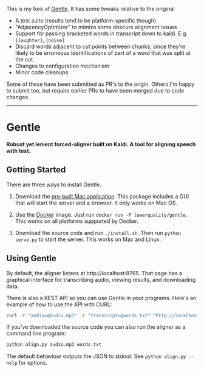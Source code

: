 This is my fork of [Gentle](https://github.com/lowerquality/gentle).  It has some tweaks relative to the original  

* A test suite (results tend to be platform-specific though)
* "AdjacencyOptimizer" to mimize some obscure alignment issues
* Support for passing bracketed words in transcript down to kaldi.  E.g. `[laughter]`, `[noise]`
* Discard words adjacent to cut points between chunks, since they're likely to be erroneous identifications of part of a word that was split at the cut.
* Changes to configuration mechanism
* Minor code cleanups

Some of these have been submitted as PR's to the origin.  Others I'm happy to submit too, but require earlier PRs to have been merged due to code changes.

---

# Gentle
**Robust yet lenient forced-aligner built on Kaldi. A tool for aligning speech with text.**

## Getting Started

There are three ways to install Gentle.

1. Download the [pre-built Mac application](https://github.com/lowerquality/gentle/releases/download/0.9.1/gentle-0.9.1.dmg). This package includes a GUI that will start the server and a browser. It only works on Mac OS.

2. Use the [Docker](https://www.docker.com/) image. Just run ```docker run -P lowerquality/gentle```. This works on all platforms supported by Docker.

3. Download the source code and run ```./install.sh```. Then run ```python serve.py``` to start the server. This works on Mac and Linux.

## Using Gentle

By default, the aligner listens at http://localhost:8765. That page has a graphical interface for transcribing audio, viewing results, and downloading data.

There is also a REST API so you can use Gentle in your programs. Here's an example of how to use the API with CURL:

```bash
curl -F "audio=@audio.mp3" -F "transcript=@words.txt" "http://localhost:8765/transcriptions?async=false"
```

If you've downloaded the source code you can also run the aligner as a command line program:

```bash
python align.py audio.mp3 words.txt
```

The default behaviour outputs the JSON to stdout.  See `python align.py --help` for options.

